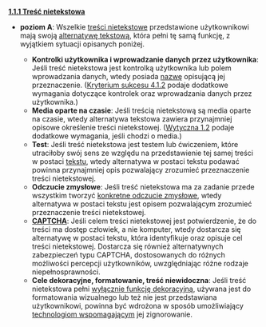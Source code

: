 [**1.1.1 Treść nietekstowa**](https://wcag.lepszyweb.pl/#non-text-content)
- **poziom A**: Wszelkie <a href="#" data-toggle="tooltip" data-original-title="{{site.data.glossary.tresc_nietekstowa | strip_html | replace: '*', ''}}">treści nietekstowe</a> przedstawione użytkownikowi mają swoją <a href="#" data-toggle="tooltip" data-original-title="{{site.data.glossary.alternatywa_tekstowa | strip_html | replace: '*', ''}}">alternatywę tekstową</a>, która pełni tę samą funkcję, z wyjątkiem sytuacji opisanych poniżej.

  - **Kontrolki użytkownika i wprowadzanie danych przez użytkownika**: Jeśli treść nietekstowa jest kontrolką użytkownika lub polem wprowadzania danych, wtedy posiada <a href="#" data-toggle="tooltip" data-original-title="{{site.data.glossary.nazwa | strip_html | replace: '*', ''}}">nazwę</a> opisującą jej przeznaczenie. ([Kryterium sukcesu 4.1.2](https://wcag.lepszyweb.pl/#name-role-value) podaje dodatkowe wymagania dotyczące kontrolek oraz wprowadzania danych przez użytkownika.)
  - **Media oparte na czasie**: Jeśli treścią nietekstową są media oparte na czasie, wtedy alternatywa tekstowa zawiera przynajmniej opisowe określenie treści nietekstowej. ([Wytyczna 1.2](https://wcag.lepszyweb.pl/#time-based-media) podaje dodatkowe wymagania, jeśli chodzi o media.)
  - **Test**: Jeśli treść nietekstowa jest testem lub ćwiczeniem, które utraciłoby swój sens ze względu na przedstawienie tej samej treści w postaci <a href="#" data-toggle="tooltip" data-original-title="{{site.data.glossary.tekst | strip_html | replace: '*', ''}}">tekstu</a>, wtedy alternatywa w postaci tekstu podawać powinna przynajmniej opis pozwalający zrozumieć przeznaczenie treści nietekstowej.
  - **Odczucie zmysłowe**: Jeśli treść nietekstowa ma za zadanie przede wszystkim tworzyć <a href="#" data-toggle="tooltip" data-original-title="{{site.data.glossary.konkretne_odczucie_zmyslowe | strip_html | replace: '*', ''}}">konkretne odczucie zmysłowe</a>, wtedy alternatywa w postaci tekstu jest opisem pozwalającym zrozumieć przeznaczenie treści nietekstowej.
  - **<a href="#" data-toggle="tooltip" data-original-title="{{site.data.glossary.CAPTCHA | strip_html | replace: '*', ''}}">CAPTCHA</a>**: Jeśli celem treści nietekstowej jest potwierdzenie, że do treści ma dostęp człowiek, a nie komputer, wtedy dostarcza się alternatywę w postaci tekstu, która identyfikuje oraz opisuje cel treści nietekstowej. Dostarcza się również alternatywnych zabezpieczeń typu CAPTCHA, dostosowanych do różnych możliwości percepcji użytkowników, uwzględniając różne rodzaje niepełnosprawności.
  - **Cele dekoracyjne, formatowanie, treść niewidoczna**: Jeśli treść nietekstowa pełni  <a href="#" data-toggle="tooltip" data-original-title="{{site.data.glossary.wylacznie_dekoracyjny | strip_html | replace: '*', ''}}">wyłącznie funkcję dekoracyjną</a>, używana jest do formatowania wizualnego lub też nie jest przedstawiana użytkownikowi, powinna być wdrożona w sposób umożliwiający <a href="#" data-toggle="tooltip" data-original-title="{{site.data.glossary.technologia_pomocnicza | strip_html | replace: '*', ''}}">technologiom wspomagającym</a> jej zignorowanie.
